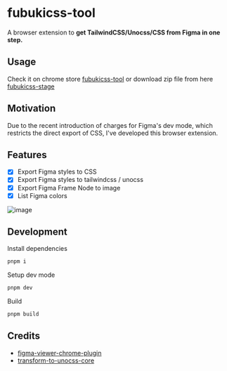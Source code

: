 # fubukicss-tool

A browser extension to **get TailwindCSS/Unocss/CSS from Figma in one step.**

## Usage

Check it on chrome store [fubukicss-tool](https://chrome.google.com/webstore/detail/behnfolmiinfhphfdolomedncdnogcim)
or download zip file from here [fubukicss-stage](https://fubukicss.zouhangoo7241.workers.dev/)

## Motivation

Due to the recent introduction of charges for Figma's dev mode, which restricts the direct export of CSS, I've developed this browser extension.

## Features

- [x] Export Figma styles to CSS
- [x] Export Figma styles to tailwindcss / unocss
- [x] Export Figma Frame Node to image
- [x] List Figma colors

![image](https://pbs.twimg.com/media/GHtXze9aAAAZr1I?format=png&name=900x900)

## Development

Install dependencies
```bash
pnpm i
```

Setup dev mode
```bash
pnpm dev
```

Build
```bash
pnpm build
```

## Credits

- [figma-viewer-chrome-plugin](https://github.com/leadream/figma-viewer-chrome-plugin)
- [transform-to-unocss-core](https://github.com/Simon-He95/transform-to-unocss-core)

